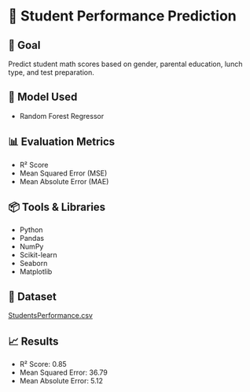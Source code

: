# 📘 Student Performance Prediction

## 📌 Goal
Predict student math scores based on gender, parental education, lunch type, and test preparation.

## 🧠 Model Used
- Random Forest Regressor

## 📊 Evaluation Metrics
- R² Score
- Mean Squared Error (MSE)
- Mean Absolute Error (MAE)

## 📦 Tools & Libraries
- Python
- Pandas
- NumPy
- Scikit-learn
- Seaborn
- Matplotlib

## 📁 Dataset
[StudentsPerformance.csv](https://www.kaggle.com/datasets/spscientist/students-performance-in-exams)

## 📈 Results
- R² Score: 0.85
- Mean Squared Error: 36.79
- Mean Absolute Error: 5.12

